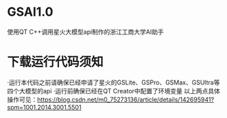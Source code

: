 # GSAI1.0
使用QT C++调用星火大模型api制作的浙江工商大学AI助手

# 下载运行代码须知
·运行本代码之前请确保已经申请了星火的GSLite、GSPro、GSMax、GSUltra等四个大模型的api
·运行前确保已经在QT Creator中配置了环境变量
以上两点具体操作可见：https://blog.csdn.net/m0_75273136/article/details/142695941?spm=1001.2014.3001.5501
